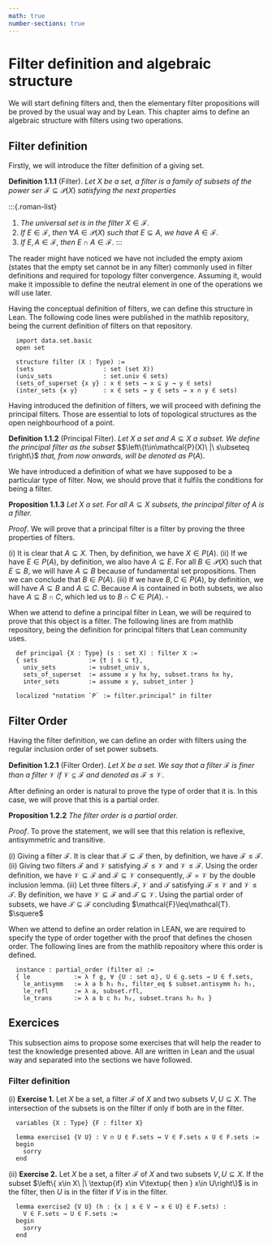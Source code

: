 ```yaml
---
math: true
number-sections: true
---
```


# Filter definition and algebraic structure


We will start defining filters and, then the elementary filter propositions will be proved by the usual way and by Lean.
This chapter aims to define an algebraic structure with filters using two operations.

## Filter definition

Firstly, we will introduce the filter definition of a giving set.

**Definition 1.1.1** (Filter). *Let* $X$ *be a set, a filter is a family of subsets of the power ser* $\mathcal{F}\subseteq \mathcal{P}(X)$ *satisfying 
the next properties*

:::{.roman-list}
1. *The universal set is in the filter* $X\in \mathcal{F}$.
2. *If* $E\in\mathcal{F}$, *then* $\forall A\in\mathcal{P}(X)$ *such that* $E\subseteq A$, *we have* $A\in\mathcal{F}$.
3. *If* $E,A\in\mathcal{F}$, *then* $E\cap A\in\mathcal{F}$.
:::

The reader might have noticed we have not included the empty axiom (states that the empty set cannot be in any filter) commonly used in filter definitions and required for topology filter convergence. 
Assuming it, would make it impossible to define the neutral element in one of the operations we will use later.

Having the conceptual definition of filters, we can define this structure in Lean. The following code lines were published
in the mathlib repository, being the current definition of filters on that repository.

```lean
  import data.set.basic
  open set
  
  structure filter (X : Type) :=
  (sets                   : set (set X))
  (univ_sets              : set.univ ∈ sets)
  (sets_of_superset {x y} : x ∈ sets → x ⊆ y → y ∈ sets)
  (inter_sets {x y}       : x ∈ sets → y ∈ sets → x ∩ y ∈ sets)
```

Having introduced the definition of filters, we will proceed with defining the principal filters. Those are essential to lots of topological structures as the open neighbourhood of a point.

**Definition 1.1.2** (Principal Filter). *Let* $X$ *a set and* $A\subseteq X$ *a subset. We define the principal filter as the subset* $$\left\{t\in\mathcal{P}(X)\ |\ s\ubseteq t\right\}$ *that, from now onwards, will be denoted as* $P(A)$.

We have introduced a definition of what we have supposed to be a particular type of filter. Now, we should prove that it fulfils the conditions for being a filter.

**Proposition 1.1.3** *Let* $X$ *a set. For all* $A\subseteq X$ *subsets, the principal filter of* $A$ *is a filter.*

*Proof*. We will prove that a principal filter is a filter by proving the three properties of filters.

  (i) It is clear that $A\subseteq X$. Then, by definition, we have $X\in  P(A)$.
  (ii) If we have $E \in P(A)$, by definition, we also have $A \subseteq E$. For all $B\in\mathcal{P}(X)$ such that $E\subseteq B$, we will have $A\subseteq B$ because of fundamental set propositions. Then we can conclude that $B \in P(A)$.
  (iii) If we have $B,C \in P(A)$, by definition, we will have $A \subseteq B$ and $A\subseteq C$. Because $A$ is contained in both subsets, we also have $A\subseteq B \cap C$, which led us to $B \cap C \in P(A)$. $\square$ 

When we attend to define a principal filter in Lean, we will be required to prove that this object is a filter. The following lines are from mathlib repository, being the definition for principal filters that Lean community uses.

```lean  
  def principal {X : Type} (s : set X) : filter X :=
  { sets              := {t | s ⊆ t},
    univ_sets         := subset_univ s,
    sets_of_superset  := assume x y hx hy, subset.trans hx hy,
    inter_sets        := assume x y, subset_inter }
    
  localized "notation `P` := filter.principal" in filter
```

## Filter Order

Having the filter definition, we can define an order with filters using the regular inclusion order of set power subsets.

**Definition 1.2.1** (Filter Order). *Let* $X$ *be a set. We say that a filter* $\mathcal{F}$ *is finer than a filter* $\mathcal{V}$ *if* $\mathcal{V}\subseteq \mathcal{F}$ *and denoted as* $\mathcal{F}\leq\mathcal{V}$.

After defining an order is natural to prove the type of order that it is. In this case, we will prove that this is a partial order.

**Proposition 1.2.2** *The filter order is a partial order.*

*Proof*. To prove the statement, we will see that this relation is reflexive, antisymmetric and transitive.

  (i) Giving a filter $\mathcal{F}$. It is clear that $\mathcal{F}\subseteq\mathcal{F}$ then, by definition, we have $\mathcal{F}\leq\mathcal{F}$.
  (ii) Giving two filters $\mathcal{F}$ and $\mathcal{V}$ satisfying $\mathcal{F}\leq \mathcal{V}$ and $\mathcal{V}\leq\mathcal{F}$. Using the order definition, we have $\mathcal{V}\subseteq\mathcal{F}$ and $\mathcal{F}\subseteq\mathcal{V}$ consequently, $\mathcal{F}=\mathcal{V}$ by the double inclusion lemma.
  (iii) Let three filters $\mathcal{F}$, $\mathcal{V}$ and $\mathcal{T}$ satisfying $\mathcal{F}\leq\mathcal{V}$ and $\mathcal{V}\leq\mathcal{T}$. By definition, we have $\mathcal{V}\subseteq\mathcal{F}$ and $\mathcal{T}\subseteq\mathcal{V}$. Using the partial order of subsets, we have $\mathcal{T}\subseteq \mathcal{F}$ concluding $\mathcal{F}\leq\mathcal{T}. $\squere$

When we attend to define an order relation in LEAN, we are required to specify the type of order together with the proof that defines the chosen order. The following lines are from the mathlib repository where this order is defined.

```lean  
  instance : partial_order (filter α) :=
  { le            := λ f g, ∀ ⦃U : set α⦄, U ∈ g.sets → U ∈ f.sets,
    le_antisymm   := λ a b h₁ h₂, filter_eq $ subset.antisymm h₂ h₁,
    le_refl       := λ a, subset.rfl,
    le_trans      := λ a b c h₁ h₂, subset.trans h₂ h₁ }
```

## Exercices

This subsection aims to propose some exercises that will help the reader to test the knowledge presented above. All are written in Lean and the usual way and separated into the sections we have followed.

### Filter definition
  (i) **Exercise 1.** Let $X$ be a set, a filter $\mathcal{F}$ of $X$ and two subsets $V,U \subseteq X$. The intersection of the subsets is on the filter if only if both are in the filter.
```{.lean .skip}
  variables {X : Type} {F : filter X}
  
  lemma exercise1 {V U} : V ∩ U ∈ F.sets ↔ V ∈ F.sets ∧ U ∈ F.sets :=
  begin
    sorry
  end
```
  (ii) **Exercise 2.** Let $X$ be a set, a filter $\mathcal{F}$ of $X$ and two subsets $V,U \subseteq X$. If the subset $\left\{ x\in X\ |\ \textup{if} x\in V\textup{ then } x\in U\right\}$ is in the filter, then $U$ is in the filter if $V$ is in the filter.
  
```{.lean .skip}  
  lemma exercise2 {V U} (h : {x | x ∈ V → x ∈ U} ∈ F.sets) : 
    V ∈ F.sets → U ∈ F.sets :=
  begin
    sorry
  end
```
